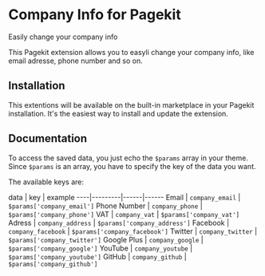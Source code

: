 # Company Info for Pagekit
Easily change your company info

This Pagekit extension allows you to easyli change your company info, like email adresse, phone number and so on.


## Installation
This extentions will be available on the built-in marketplace in your Pagekit installation.
It's the easiest way to install and update the extension.

## Documentation
To access the saved data, you just echo the `$params` array in your theme.
Since `$params` is an array, you have to specify the key of the data you want.

The available keys are:

data | key | example
----|---------|------|------
Email | `company_email` |  `$params['company_email']`
Phone Number | `company_phone` |  `$params['company_phone']`
VAT | `company_vat` |  `$params['company_vat']`
Adress | `company_address` |  `$params['company_address']`
Facebook | `company_facebook` |  `$params['company_facebook']`
Twitter | `company_twitter` |  `$params['company_twitter']`
Google Plus | `company_google` |  `$params['company_google']`
YouTube | `company_youtube` |  `$params['company_youtube']`
GitHub | `company_github` |  `$params['company_github']`
